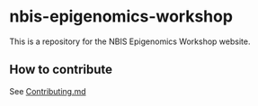 # nbis-epigenomics-workshop

This is a repository for the NBIS Epigenomics Workshop website.

<!-- Current `rst` version in `master`; older `mkdocs` version in a separate branch -->

## How to contribute

See [Contributing.md](Contributing.md)
